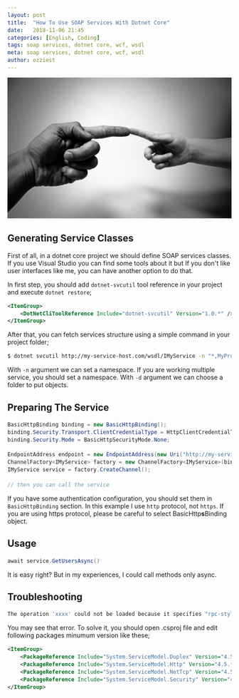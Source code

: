 ```yaml
---
layout: post
title:  "How To Use SOAP Services With Dotnet Core"
date:   2018-11-06 21:45
categories: [English, Coding]
tags: soap services, dotnet core, wcf, wsdl
meta: soap services, dotnet core, wcf, wsdl
author: ozziest
---
```


<a href="https://pixabay.com/en/michelangelo-abstract-boy-child-71282/" target="_blank">
    <img src="/images/posts/05.jpg" class="center" />
</a>

## Generating Service Classes

First of all, in a dotnet core project we should define SOAP services classes. If you use Visual Studio you can find some tools about it but If you don't like user interfaces like me, you can have another option to do that. 

In first step, you should add `dotnet-svcutil` tool reference in your project and execute `dotnet restore`;

```xml
<ItemGroup>
    <DotNetCliToolReference Include="dotnet-svcutil" Version="1.0.*" />
</ItemGroup>
```

After that, you can fetch services structure using a simple command in your project folder;

```bash
$ dotnet svcutil http://my-service-host.com/wsdl/IMyService -n "*,MyProject.Services.IMyService" -d ServiceFolder/IMyService
```

With `-n` argument we can set a namespace. If you are working multiple service, you should set a namespace. With `-d` argument we can choose a folder to put objects.

## Preparing The Service

```csharp
BasicHttpBinding binding = new BasicHttpBinding();
binding.Security.Transport.ClientCredentialType = HttpClientCredentialType.None;
binding.Security.Mode = BasicHttpSecurityMode.None;

EndpointAddress endpoint = new EndpointAddress(new Uri("http://my-service-host.com/soap/IMyService"));
ChannelFactory<IMyService> factory = new ChannelFactory<IMyService>(binding, endpoint);
IMyService service = factory.CreateChannel();

// then you can call the service
```

If you have some authentication configuration, you should set them in `BasicHttpBinding` section. In this example I use `http` protocol, not `https`. If you are using https  protocol, please be careful to select BasicHttp**s**Binding object.

## Usage 

```csharp
await service.GetUsersAsync()
```

It is easy right? But in my experiences, I could call methods only async.

## Troubleshooting

```bash
The operation 'xxxx' could not be loaded because it specifies "rpc-style" in "literal" mode, but uses message contract types or the System.ServiceModel.Channels.Message. This combination is disallowed -- specify a different value for style or use parameters other than message contract types or System.ServiceModel.Channels.Message.
```

You may see that error. To solve it, you should open .csproj file and edit following packages minumum version like these;

```xml
<ItemGroup>
    <PackageReference Include="System.ServiceModel.Duplex" Version="4.5.*" />
    <PackageReference Include="System.ServiceModel.Http" Version="4.5.*" />
    <PackageReference Include="System.ServiceModel.NetTcp" Version="4.5.*" />
    <PackageReference Include="System.ServiceModel.Security" Version="4.5.*" />
</ItemGroup>
```
